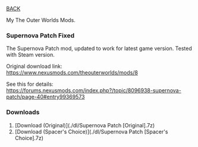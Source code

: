 
[BACK](..)

My The Outer Worlds Mods.

### Supernova Patch Fixed

The Supernova Patch mod, updated to work for latest game version. Tested with Steam version.

Original download link: https://www.nexusmods.com/theouterworlds/mods/8

See this for details: https://forums.nexusmods.com/index.php?/topic/8096938-supernova-patch/page-40#entry99369573

### Downloads
1. [Download (Original)](./dl/Supernova Patch [Original].7z)
2. [Download (Spacer's Choice)](./dl/Supernova Patch [Spacer's Choice].7z)
